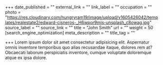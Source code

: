 +++
date_published = ""
external_link = ""
link_label = ""
occupation = ""
photo = "https://res.cloudinary.com/hungryram19/image/upload/v1605426042/templates/realestate2/edward-cisneros-_H6wpor9mjs-unsplash_c8owag.jpg"
source_label = ""
source_link = ""
title = "John Smith"
url = ""
weight = 50
[search_engine_optimization]
meta_description = ""
title_tag = ""

+++
Lorem ipsum dolor sit amet consectetur adipisicing elit. Aspernatur omnis inventore temporibus quo alias recusandae itaque, dolores rem at? Obcaecati laborum perspiciatis inventore, cumque voluptate doloremque atque ex ipsa dolore.